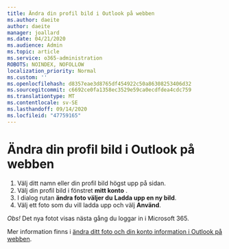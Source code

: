 ```yaml
---
title: Ändra din profil bild i Outlook på webben
ms.author: daeite
author: daeite
manager: joallard
ms.date: 04/21/2020
ms.audience: Admin
ms.topic: article
ms.service: o365-administration
ROBOTS: NOINDEX, NOFOLLOW
localization_priority: Normal
ms.custom: ''
ms.openlocfilehash: d8357eae3d8765df454922c50a86308253406d32
ms.sourcegitcommit: c6692ce0fa1358ec3529e59ca0ecdfdea4cdc759
ms.translationtype: MT
ms.contentlocale: sv-SE
ms.lasthandoff: 09/14/2020
ms.locfileid: "47759165"
---
```

# <a name="change-your-profile-picture-in-outlook-on-the-web"></a>Ändra din profil bild i Outlook på webben

1. Välj ditt namn eller din profil bild högst upp på sidan.
1. Välj din profil bild i fönstret **mitt konto** .
1. I dialog rutan **ändra foto väljer du** **Ladda upp en ny bild**.
1. Välj ett foto som du vill ladda upp och välj **Använd**.

*Obs!* Det nya fotot visas nästa gång du loggar in i Microsoft 365.

Mer information finns i [ändra ditt foto och din konto information i Outlook på webben](https://support.office.com/article/b2dbb289-851d-4bed-93c3-3e136f5659ec).